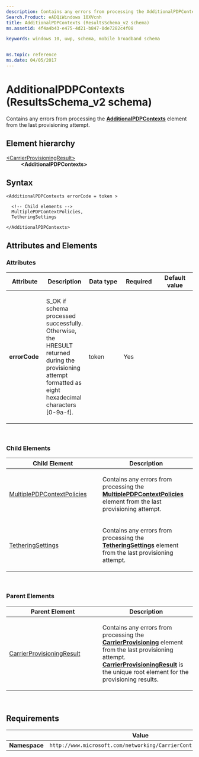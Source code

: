 ```yaml
---
description: Contains any errors from processing the AdditionalPDPContexts element from the last provisioning attempt.
Search.Product: eADQiWindows 10XVcnh
title: AdditionalPDPContexts (ResultsSchema_v2 schema)
ms.assetid: 4f4a4b43-e475-4d21-b847-0de7282c4f08

keywords: windows 10, uwp, schema, mobile broadband schema


ms.topic: reference
ms.date: 04/05/2017
---
```


# AdditionalPDPContexts (ResultsSchema_v2 schema)


Contains any errors from processing the [**AdditionalPDPContexts**](../carriercontrolschema-v2/element-additionalpdpcontexts.md) element from the last provisioning attempt.

## Element hierarchy

<dl>
<dt><a href="element-carrierprovisioningresult.md">&lt;CarrierProvisioningResult&gt;</a></dt>
<dd><b>&lt;AdditionalPDPContexts&gt;</b></dd>
</dl>

## Syntax

``` syntax
<AdditionalPDPContexts errorCode = token >

  <!-- Child elements -->
  MultiplePDPContextPolicies,
  TetheringSettings

</AdditionalPDPContexts>
```

## Attributes and Elements


### Attributes

<table>
<colgroup>
<col width="20%" />
<col width="20%" />
<col width="20%" />
<col width="20%" />
<col width="20%" />
</colgroup>
<thead>
<tr class="header">
<th>Attribute</th>
<th>Description</th>
<th>Data type</th>
<th>Required</th>
<th>Default value</th>
</tr>
</thead>
<tbody>
<tr class="odd">
<td><strong>errorCode</strong></td>
<td><p>S_OK if schema processed successfully. Otherwise, the HRESULT returned during the provisioning attempt formatted as eight hexadecimal characters [0-9a-f].</p></td>
<td>token</td>
<td>Yes</td>
<td></td>
</tr>
</tbody>
</table>

 

### Child Elements

<table>
<colgroup>
<col width="50%" />
<col width="50%" />
</colgroup>
<thead>
<tr class="header">
<th>Child Element</th>
<th>Description</th>
</tr>
</thead>
<tbody>
<tr class="odd">
<td><a href="element-multiplepdpcontextpolicies.md">MultiplePDPContextPolicies</a> </td>
<td><p>Contains any errors from processing the <a href="/uwp/schemas/mobilebroadbandschema/carriercontrolschema-v2/element-multiplepdpcontextpolicies"><strong>MultiplePDPContextPolicies</strong></a>  element from the last provisioning attempt.</p></td>
</tr>
<tr class="even">
<td><a href="element-tetheringsettings.md">TetheringSettings</a> </td>
<td><p>Contains any errors from processing the <a href="/uwp/schemas/mobilebroadbandschema/carriercontrolschema-v2/element-tetheringsettings"><strong>TetheringSettings</strong></a>  element from the last provisioning attempt.</p></td>
</tr>
</tbody>
</table>

 

### Parent Elements

<table>
<colgroup>
<col width="50%" />
<col width="50%" />
</colgroup>
<thead>
<tr class="header">
<th>Parent Element</th>
<th>Description</th>
</tr>
</thead>
<tbody>
<tr class="odd">
<td><a href="element-carrierprovisioningresult.md">CarrierProvisioningResult</a> </td>
<td><p>Contains any errors from processing the <a href="/uwp/schemas/mobilebroadbandschema/carriercontrolschema/element-carrierprovisioning"><strong>CarrierProvisioning</strong></a>  element from the last provisioning attempt. <a href="/uwp/schemas/mobilebroadbandschema/resultsschema/element-carrierprovisioningresult"><strong>CarrierProvisioningResult</strong></a> is the unique root element for the provisioning results.</p></td>
</tr>
</tbody>
</table>

 

## Requirements

|          | Value        |
|----------|--------------|
| **Namespace** | `http://www.microsoft.com/networking/CarrierControlResults/v2` |

 

 
